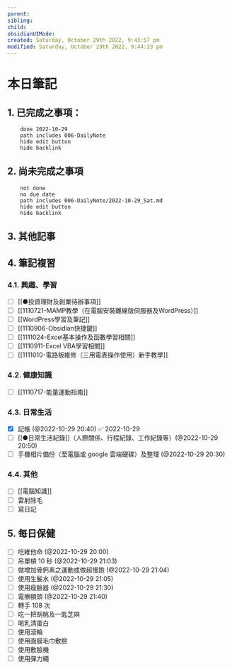 ```yaml
---
parent: 
sibling: 
child: 
obsidianUIMode: 
created: Saturday, October 29th 2022, 9:43:57 pm
modified: Saturday, October 29th 2022, 9:44:33 pm
---
```


# 本日筆記

## 1. 已完成之事項：
```tasks
	done 2022-10-29
	path includes 006-DailyNote
	hide edit button 
	hide backlink
```

## 2. 尚未完成之事項
```tasks
	not done
	no due date
	path includes 006-DailyNote/2022-10-29_Sat.md
	hide edit button 
	hide backlink
```

## 3. 其他記事

## 4. 筆記複習
### 4.1. 興趣、學習
- [ ] [[●投資理財及創業待辦事項]]
- [ ] [[1110721-MAMP教學（在電腦安裝離線版伺服器及WordPress）]]
- [ ] [[WordPress學習及筆記]]
- [ ] [[1110906-Obsidian快捷鍵]]
- [ ] [[1111024-Excel基本操作及函數學習相關]]
- [ ] [[1110911-Excel VBA學習相關]]
- [ ] [[1111010-電路板維修（三用電表操作使用）新手教學]]

### 4.2. 健康知識
- [ ] [[1110717-能量運動指南]]

### 4.3. 日常生活
- [x] 記帳 (@2022-10-29 20:40) ✅ 2022-10-29
- [ ] [[●日常生活紀錄]]（人際關係、行程紀錄、工作紀錄等）(@2022-10-29 20:50)
- [ ] 手機相片備份（至電腦或 google 雲端硬碟）及整理 (@2022-10-29 20:30)

### 4.4. 其他
- [ ] [[電腦知識]]
- [ ] 雷射除毛
- [ ] 寫日記

## 5. 每日保健
- [ ] 吃維他命 (@2022-10-29 20:00)
- [ ] 吊單槓 10 秒 (@2022-10-29 21:03)
- [ ] 做增加骨鈣素之運動或做超慢跑 (@2022-10-29 21:04)
- [ ] 使用生髮水 (@2022-10-29 21:05)
- [ ] 使用瘦臉器 (@2022-10-29 21:30)
- [ ] 電療額頭 (@2022-10-29 21:40)
- [ ] 轉手 108 次
- [ ] 吃一把胡桃及一匙芝麻
- [ ] 喝乳清蛋白
- [ ] 使用滾輪
- [ ] 使用面膜毛巾敷臉
- [ ] 使用敷臉機
- [ ] 使用彈力繩
